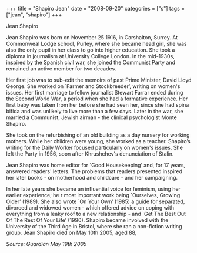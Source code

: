 +++
title = "Shapiro Jean"
date = "2008-09-20"
categories = ["s"]
tags = ["jean", "shapiro"]
+++

Jean Shapiro

Jean Shapiro was born on November 25 1916, in Carshalton, Surrey. At Commonweal Lodge school, Purley, where she became head girl, she was also the only pupil in her class to go into higher education. She took a diploma in journalism at University College London. In the mid-1930s, inspired by the Spanish civil war, she joined the Communist Party and remained an active member for two decades.  

Her first job was to sub-edit the memoirs of past Prime Minister, David Lloyd George. She worked on \`Farmer and Stockbreeder’, writing on women's issues. Her first marriage to fellow journalist Stewart Farrar ended during the Second World War, a period when she had a formative experience. Her first baby was taken from her before she had seen her, since she had spina bifida and was unlikely to live more than a few days. Later in the war, she married a Communist, Jewish airman - the clinical psychologist Monte Shapiro.

She took on the refurbishing of an old building as a day nursery for working mothers. While her children were young, she worked as a teacher. Shapiro’s writing for the Daily Worker focused particularly on women's issues. She left the Party in 1956, soon after Khrushchev's denunciation of Stalin.

Jean Shapiro was home editor for \`Good Housekeeping’ and, for 17 years, answered readers' letters. The problems that readers presented inspired her later books - on motherhood and childcare - and her campaigning.

In her late years she became an influential voice for feminism, using her earlier experience; he r most important work being \`Ourselves, Growing Older’ (1989). She also wrote \`On Your Own’ (1985) a guide for separated, divorced and widowed women - which offered advice on coping with everything from a leaky roof to a new relationship - and \`Get The Best Out Of The Rest Of Your Life’ (1990). Shapiro became involved with the University of the Third Age in Bristol, where she ran a non-fiction writing group. Jean Shapiro died on May 10th 2005, aged 88,

_Source: Guardian May 19th 2005_
